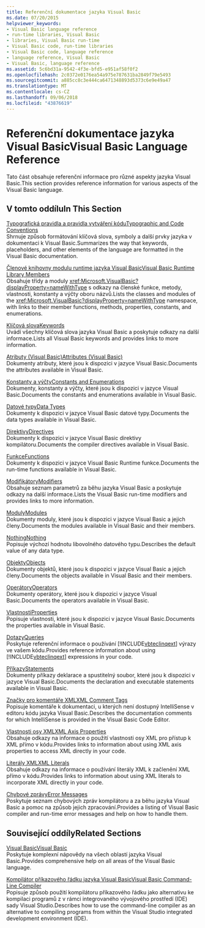 ```yaml
---
title: Referenční dokumentace jazyka Visual Basic
ms.date: 07/20/2015
helpviewer_keywords:
- Visual Basic language reference
- run-time libraries, Visual Basic
- libraries, Visual Basic run-time
- Visual Basic code, run-time libraries
- Visual Basic code, language reference
- language reference, Visual Basic
- Visual Basic, language reference
ms.assetid: 5c6bd31a-9542-4f3e-bfd5-e951af58f0f2
ms.openlocfilehash: 2c0372e0176ea54a975e787631ba2849f79e5493
ms.sourcegitcommit: a885cc8c3e444ca6471348893d5373c6e9e49a47
ms.translationtype: MT
ms.contentlocale: cs-CZ
ms.lasthandoff: 09/06/2018
ms.locfileid: "43876619"
---
```

# <a name="visual-basic-language-reference"></a><span data-ttu-id="d1eaf-102">Referenční dokumentace jazyka Visual Basic</span><span class="sxs-lookup"><span data-stu-id="d1eaf-102">Visual Basic Language Reference</span></span>
<span data-ttu-id="d1eaf-103">Tato část obsahuje referenční informace pro různé aspekty jazyka Visual Basic.</span><span class="sxs-lookup"><span data-stu-id="d1eaf-103">This section provides reference information for various aspects of the Visual Basic language.</span></span>  
  
## <a name="in-this-section"></a><span data-ttu-id="d1eaf-104">V tomto oddílu</span><span class="sxs-lookup"><span data-stu-id="d1eaf-104">In This Section</span></span>  
 [<span data-ttu-id="d1eaf-105">Typografická pravidla a pravidla vytváření kódu</span><span class="sxs-lookup"><span data-stu-id="d1eaf-105">Typographic and Code Conventions</span></span>](../../visual-basic/language-reference/typographic-and-code-conventions.md)  
 <span data-ttu-id="d1eaf-106">Shrnuje způsob formátování klíčová slova, symboly a další prvky jazyka v dokumentaci k Visual Basic.</span><span class="sxs-lookup"><span data-stu-id="d1eaf-106">Summarizes the way that keywords, placeholders, and other elements of the language are formatted in the Visual Basic documentation.</span></span>  
  
 [<span data-ttu-id="d1eaf-107">Členové knihovny modulu runtime jazyka Visual Basic</span><span class="sxs-lookup"><span data-stu-id="d1eaf-107">Visual Basic Runtime Library Members</span></span>](../../visual-basic/language-reference/runtime-library-members.md)  
 <span data-ttu-id="d1eaf-108">Obsahuje třídy a moduly <xref:Microsoft.VisualBasic?displayProperty=nameWithType> s odkazy na členské funkce, metody, vlastnosti, konstanty a výčty oboru názvů.</span><span class="sxs-lookup"><span data-stu-id="d1eaf-108">Lists the classes and modules of the <xref:Microsoft.VisualBasic?displayProperty=nameWithType> namespace, with links to their member functions, methods, properties, constants, and enumerations.</span></span>  
  
 [<span data-ttu-id="d1eaf-109">Klíčová slova</span><span class="sxs-lookup"><span data-stu-id="d1eaf-109">Keywords</span></span>](../../visual-basic/language-reference/keywords/index.md)  
 <span data-ttu-id="d1eaf-110">Uvádí všechny klíčová slova jazyka Visual Basic a poskytuje odkazy na další informace.</span><span class="sxs-lookup"><span data-stu-id="d1eaf-110">Lists all Visual Basic keywords and provides links to more information.</span></span>  
  
 [<span data-ttu-id="d1eaf-111">Atributy (Visual Basic)</span><span class="sxs-lookup"><span data-stu-id="d1eaf-111">Attributes (Visual Basic)</span></span>](../../visual-basic/language-reference/attributes.md)  
 <span data-ttu-id="d1eaf-112">Dokumenty atributy, které jsou k dispozici v jazyce Visual Basic.</span><span class="sxs-lookup"><span data-stu-id="d1eaf-112">Documents the attributes available in Visual Basic.</span></span>  
  
 [<span data-ttu-id="d1eaf-113">Konstanty a výčty</span><span class="sxs-lookup"><span data-stu-id="d1eaf-113">Constants and Enumerations</span></span>](../../visual-basic/language-reference/constants-and-enumerations.md)  
 <span data-ttu-id="d1eaf-114">Dokumenty, konstanty a výčty, které jsou k dispozici v jazyce Visual Basic.</span><span class="sxs-lookup"><span data-stu-id="d1eaf-114">Documents the constants and enumerations available in Visual Basic.</span></span>  
  
 [<span data-ttu-id="d1eaf-115">Datové typy</span><span class="sxs-lookup"><span data-stu-id="d1eaf-115">Data Types</span></span>](../../visual-basic/language-reference/data-types/index.md)  
 <span data-ttu-id="d1eaf-116">Dokumenty k dispozici v jazyce Visual Basic datové typy.</span><span class="sxs-lookup"><span data-stu-id="d1eaf-116">Documents the data types available in Visual Basic.</span></span>  
  
 [<span data-ttu-id="d1eaf-117">Direktivy</span><span class="sxs-lookup"><span data-stu-id="d1eaf-117">Directives</span></span>](../../visual-basic/language-reference/directives/index.md)  
 <span data-ttu-id="d1eaf-118">Dokumenty k dispozici v jazyce Visual Basic direktivy kompilátoru.</span><span class="sxs-lookup"><span data-stu-id="d1eaf-118">Documents the compiler directives available in Visual Basic.</span></span>  
  
 [<span data-ttu-id="d1eaf-119">Funkce</span><span class="sxs-lookup"><span data-stu-id="d1eaf-119">Functions</span></span>](../../visual-basic/language-reference/functions/index.md)  
 <span data-ttu-id="d1eaf-120">Dokumenty k dispozici v jazyce Visual Basic Runtime funkce.</span><span class="sxs-lookup"><span data-stu-id="d1eaf-120">Documents the run-time functions available in Visual Basic.</span></span>  
  
 [<span data-ttu-id="d1eaf-121">Modifikátory</span><span class="sxs-lookup"><span data-stu-id="d1eaf-121">Modifiers</span></span>](../../visual-basic/language-reference/modifiers/index.md)  
 <span data-ttu-id="d1eaf-122">Obsahuje seznam parametrů za běhu jazyka Visual Basic a poskytuje odkazy na další informace.</span><span class="sxs-lookup"><span data-stu-id="d1eaf-122">Lists the Visual Basic run-time modifiers and provides links to more information.</span></span>  
  
 [<span data-ttu-id="d1eaf-123">Moduly</span><span class="sxs-lookup"><span data-stu-id="d1eaf-123">Modules</span></span>](../../visual-basic/language-reference/modules.md)  
 <span data-ttu-id="d1eaf-124">Dokumenty moduly, které jsou k dispozici v jazyce Visual Basic a jejich členy.</span><span class="sxs-lookup"><span data-stu-id="d1eaf-124">Documents the modules available in Visual Basic and their members.</span></span>  
  
 [<span data-ttu-id="d1eaf-125">Nothing</span><span class="sxs-lookup"><span data-stu-id="d1eaf-125">Nothing</span></span>](../../visual-basic/language-reference/nothing.md)  
 <span data-ttu-id="d1eaf-126">Popisuje výchozí hodnotu libovolného datového typu.</span><span class="sxs-lookup"><span data-stu-id="d1eaf-126">Describes the default value of any data type.</span></span>  
  
 [<span data-ttu-id="d1eaf-127">Objekty</span><span class="sxs-lookup"><span data-stu-id="d1eaf-127">Objects</span></span>](../../visual-basic/language-reference/objects/index.md)  
 <span data-ttu-id="d1eaf-128">Dokumenty objektů, které jsou k dispozici v jazyce Visual Basic a jejich členy.</span><span class="sxs-lookup"><span data-stu-id="d1eaf-128">Documents the objects available in Visual Basic and their members.</span></span>  
  
 [<span data-ttu-id="d1eaf-129">Operátory</span><span class="sxs-lookup"><span data-stu-id="d1eaf-129">Operators</span></span>](../../visual-basic/language-reference/operators/index.md)  
 <span data-ttu-id="d1eaf-130">Dokumenty operátory, které jsou k dispozici v jazyce Visual Basic.</span><span class="sxs-lookup"><span data-stu-id="d1eaf-130">Documents the operators available in Visual Basic.</span></span>  
  
 [<span data-ttu-id="d1eaf-131">Vlastnosti</span><span class="sxs-lookup"><span data-stu-id="d1eaf-131">Properties</span></span>](../../visual-basic/language-reference/properties.md)  
 <span data-ttu-id="d1eaf-132">Popisuje vlastnosti, které jsou k dispozici v jazyce Visual Basic.</span><span class="sxs-lookup"><span data-stu-id="d1eaf-132">Documents the properties available in Visual Basic.</span></span>  
  
 [<span data-ttu-id="d1eaf-133">Dotazy</span><span class="sxs-lookup"><span data-stu-id="d1eaf-133">Queries</span></span>](../../visual-basic/language-reference/queries/index.md)  
 <span data-ttu-id="d1eaf-134">Poskytuje referenční informace o používání [!INCLUDE[vbteclinqext](~/includes/vbteclinqext-md.md)] výrazy ve vašem kódu.</span><span class="sxs-lookup"><span data-stu-id="d1eaf-134">Provides reference information about using [!INCLUDE[vbteclinqext](~/includes/vbteclinqext-md.md)] expressions in your code.</span></span>  
  
 [<span data-ttu-id="d1eaf-135">Příkazy</span><span class="sxs-lookup"><span data-stu-id="d1eaf-135">Statements</span></span>](../../visual-basic/language-reference/statements/index.md)  
 <span data-ttu-id="d1eaf-136">Dokumenty příkazy deklarace a spustitelný soubor, které jsou k dispozici v jazyce Visual Basic.</span><span class="sxs-lookup"><span data-stu-id="d1eaf-136">Documents the declaration and executable statements available in Visual Basic.</span></span>  
  
 [<span data-ttu-id="d1eaf-137">Značky pro komentáře XML</span><span class="sxs-lookup"><span data-stu-id="d1eaf-137">XML Comment Tags</span></span>](../../visual-basic/language-reference/xmldoc/index.md)  
 <span data-ttu-id="d1eaf-138">Popisuje komentáře k dokumentaci, u kterých není dostupný IntelliSense v editoru kódu jazyka Visual Basic.</span><span class="sxs-lookup"><span data-stu-id="d1eaf-138">Describes the documentation comments for which IntelliSense is provided in the Visual Basic Code Editor.</span></span>  
  
 [<span data-ttu-id="d1eaf-139">Vlastnosti osy XML</span><span class="sxs-lookup"><span data-stu-id="d1eaf-139">XML Axis Properties</span></span>](../../visual-basic/language-reference/xml-axis/index.md)  
 <span data-ttu-id="d1eaf-140">Obsahuje odkazy na informace o použití vlastnosti osy XML pro přístup k XML přímo v kódu.</span><span class="sxs-lookup"><span data-stu-id="d1eaf-140">Provides links to information about using XML axis properties to access XML directly in your code.</span></span>  
  
 [<span data-ttu-id="d1eaf-141">Literály XML</span><span class="sxs-lookup"><span data-stu-id="d1eaf-141">XML Literals</span></span>](../../visual-basic/language-reference/xml-literals/index.md)  
 <span data-ttu-id="d1eaf-142">Obsahuje odkazy na informace o používání literály XML k začlenění XML přímo v kódu.</span><span class="sxs-lookup"><span data-stu-id="d1eaf-142">Provides links to information about using XML literals to incorporate XML directly in your code.</span></span>  
  
 [<span data-ttu-id="d1eaf-143">Chybové zprávy</span><span class="sxs-lookup"><span data-stu-id="d1eaf-143">Error Messages</span></span>](../../visual-basic/language-reference/error-messages/index.md)  
 <span data-ttu-id="d1eaf-144">Poskytuje seznam chybových zpráv kompilátoru a za běhu jazyka Visual Basic a pomoc na způsob jejich zpracování.</span><span class="sxs-lookup"><span data-stu-id="d1eaf-144">Provides a listing of Visual Basic compiler and run-time error messages and help on how to handle them.</span></span>  
  
## <a name="related-sections"></a><span data-ttu-id="d1eaf-145">Související oddíly</span><span class="sxs-lookup"><span data-stu-id="d1eaf-145">Related Sections</span></span>  
 [<span data-ttu-id="d1eaf-146">Visual Basic</span><span class="sxs-lookup"><span data-stu-id="d1eaf-146">Visual Basic</span></span>](../../visual-basic/index.md)  
 <span data-ttu-id="d1eaf-147">Poskytuje komplexní nápovědy na všech oblastí jazyka Visual Basic.</span><span class="sxs-lookup"><span data-stu-id="d1eaf-147">Provides comprehensive help on all areas of the Visual Basic language.</span></span>  
  
 [<span data-ttu-id="d1eaf-148">Kompilátor příkazového řádku jazyka Visual Basic</span><span class="sxs-lookup"><span data-stu-id="d1eaf-148">Visual Basic Command-Line Compiler</span></span>](../../visual-basic/reference/command-line-compiler/index.md)  
 <span data-ttu-id="d1eaf-149">Popisuje způsob použití kompilátoru příkazového řádku jako alternativu ke kompilaci programů z v rámci integrovaného vývojového prostředí (IDE) sady Visual Studio.</span><span class="sxs-lookup"><span data-stu-id="d1eaf-149">Describes how to use the command-line compiler as an alternative to compiling programs from within the Visual Studio integrated development environment (IDE).</span></span>
